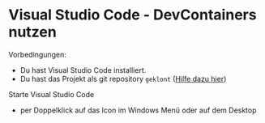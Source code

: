 # Visual Studio Code - DevContainers nutzen

Vorbedingungen:

- Du hast Visual Studio Code installiert.
- Du hast das Projekt als git repository `geklont` ([Hilfe dazu hier](README-git.md))

Starte Visual Studio Code
- per Doppelklick auf das Icon im Windows Menü oder auf dem Desktop

